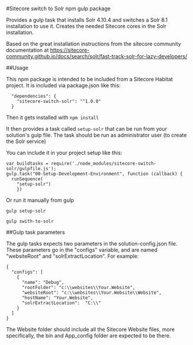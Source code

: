 #Sitecore switch to Solr npm gulp package

Provides a gulp task that installs Solr 4.10.4 and switches a Solr 8.1 installation to use it. Creates the needed Sitecore cores in the Solr installation.


Based on the great installation instructions from the sitecore community documentation at
https://sitecore-community.github.io/docs/search/solr/fast-track-solr-for-lazy-developers/


##Usage

This npm package is intended to be included from a Sitecore Habitat project. It is included via package.json like this:

```
  "dependencies": {    
    "sitecore-switch-solr": "^1.0.0"
  }
```

Then it gets installed with ```npm install```

It then provides a task called ```setup-solr``` that can be run from your solution's gulp file. The task should be run as administrator user (to create the Solr service)

You can include it in your project setup like this:
```
var buildtasks = require('./node_modules/sitecore-switch-solr/gulpfile.js');
gulp.task("00-Setup-Development-Environment", function (callback) {
  runSequence(    
    "setup-solr")
	})
```

Or run it manually from gulp

```
gulp setup-solr
```

```
gulp swith-to-solr
```

##Gulp task parameters

The gulp tasks expects two parameters in the solution-config.json file. These parameters go in the "configs" variable, and are named "websiteRoot" and "solrExtractLocation". For example:
```
{
  "configs": [
    {
      "name": "Debug",
      "rootFolder": "c:\\websites\\Your.Website",
      "websiteRoot": "c:\\websites\\Your.Website\\Website",
      "hostName": "Your.Website",
      "solrExtractLocation":  "C:\\"
    }
  ]
}
```

The Website folder should include all the Sitecore Website files, more specifically, the bin and App_config folder are expected to be there. 
 